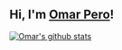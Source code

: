 ## Hi, I'm <a href="https://github.com/omar95-pero" target="_blank">Omar Pero</a>!


[![Omar's github stats](https://github-readme-stats.vercel.app/api?username=omar95-pero&include_all_commits=true&count_private=true&show_icons=true&line_height=35&title_color=ead4ff&icon_color=FFFFFF&text_color=9a7db5&bg_color=3dfcf9)](https://github.com/anuraghazra/github-readme-stats)
